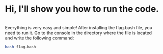 # Hi, I'll show you how to run the code.
<br>
Everything is very easy and simple! After installing the flag.bash file, you need to run it. Go to the console in the directory where the file is located and write the following command:

<br>

```bash
bash flag.bash
```
